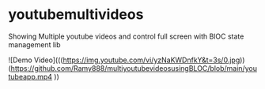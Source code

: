 # youtubemultivideos

Showing Multiple youtube videos and control full screen with BlOC state management lib


![Demo Video](((https://img.youtube.com/vi/yzNaKWDnfkY&t=3s/0.jpg))(https://github.com/Ramy888/multiyoutubevideosusingBLOC/blob/main/youtubeapp.mp4
))

